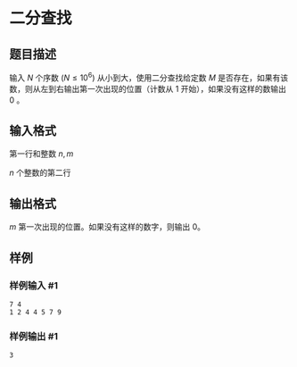# 二分查找

## 题目描述

输入 $N$ 个序数 $(N \leq 10^6)$ 从小到大，使用二分查找给定数 $M$ 是否存在，如果有该数，则从左到右输出第一次出现的位置（计数从 $1$ 开始），如果没有这样的数输出 $0$ 。

## 输入格式

第一行和整数 $n,m$

$n$ 个整数的第二行

## 输出格式

$m$ 第一次出现的位置。如果没有这样的数字，则输出 $0$。

## 样例

### 样例输入 #1

```
7 4
1 2 4 4 5 7 9
``` 

### 样例输出 #1

```
3
```
